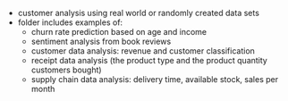 - customer analysis using real world or randomly created data sets
- folder includes examples of:
    - churn rate prediction based on age and income
    - sentiment analysis from book reviews
    - customer data analysis: revenue and customer classification
    - receipt data analysis (the product type and the product quantity customers bought)
    - supply chain data analysis: delivery time, available stock, sales per month
